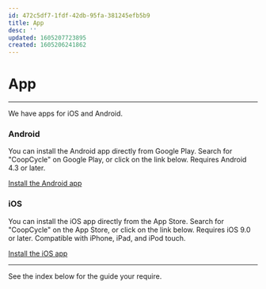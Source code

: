 ```yaml
---
id: 472c5df7-1fdf-42db-95fa-381245efb5b9
title: App
desc: ''
updated: 1605207723895
created: 1605206241862
---
```


<!-- CSS -->
<link rel="stylesheet" href="https://cdn.jsdelivr.net/npm/bootstrap@4.5.3/dist/css/bootstrap.min.css" integrity="sha384-TX8t27EcRE3e/ihU7zmQxVncDAy5uIKz4rEkgIXeMed4M0jlfIDPvg6uqKI2xXr2" crossorigin="anonymous">

<!-- jQuery and JS bundle w/ Popper.js -->
<script src="https://code.jquery.com/jquery-3.5.1.slim.min.js" integrity="sha384-DfXdz2htPH0lsSSs5nCTpuj/zy4C+OGpamoFVy38MVBnE+IbbVYUew+OrCXaRkfj" crossorigin="anonymous"></script>
<script src="https://cdn.jsdelivr.net/npm/bootstrap@4.5.3/dist/js/bootstrap.bundle.min.js" integrity="sha384-ho+j7jyWK8fNQe+A12Hb8AhRq26LrZ/JpcUGGOn+Y7RsweNrtN/tE3MoK7ZeZDyx" crossorigin="anonymous"></script>
<!-- Font Awesome -->
<script src="https://kit.fontawesome.com/489c6dd9c4.js" crossorigin="anonymous"></script>

# App
---

We have apps for iOS and Android.

### Android

You can install the Android app directly from Google Play. Search for "CoopCycle" on Google Play, or click on the link below.
Requires Android 4.3 or later.

<a type="button" class="btn btn-primary" href="https://play.google.com/store/apps/details?id=fr.coopcycle
">Install the Android app</a>
### iOS

You can install the iOS app directly from the App Store. Search for "CoopCycle" on the App Store, or click on the link below.
Requires iOS 9.0 or later. Compatible with iPhone, iPad, and iPod touch.

<a type="button" class="btn btn-primary" href="https://apps.apple.com/us/app/coopcycle/id1324884530
">Install the iOS app</a>

---

See the index below for the guide your require.
